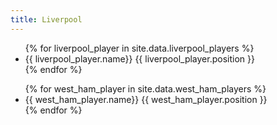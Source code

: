 ```yaml
---
title: Liverpool
---
```


<ul>
{% for liverpool_player in site.data.liverpool_players %}
  <li>
{{ liverpool_player.name}} {{ liverpool_player.position }}
  </li>
{% endfor %}
</ul>

<ul>
{% for west_ham_player in site.data.west_ham_players %}
  <li>
{{ west_ham_player.name}} {{ west_ham_player.position }}
  </li>
{% endfor %}
</ul>